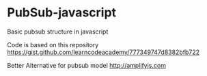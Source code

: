 # PubSub-javascript
Basic pubsub structure in javascript

Code is based on this repository
https://gist.github.com/learncodeacademy/777349747d8382bfb722


Better Alternative for pubsub model
http://amplifyjs.com
